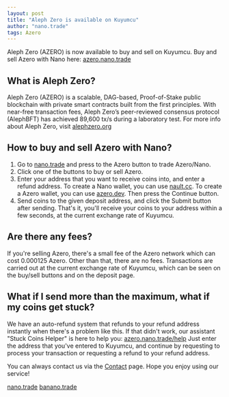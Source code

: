 ```yaml
---
layout: post
title: "Aleph Zero is available on Kuyumcu"
author: "nano.trade"
tags: Azero
---
```


Aleph Zero (AZERO) is now available to buy and sell on Kuyumcu. Buy and sell Azero with Nano here: [azero.nano.trade](https://azero.nano.trade)

## What is Aleph Zero?
Aleph Zero (AZERO) is a scalable, DAG-based, Proof-of-Stake public blockchain with private smart contracts built from the first principles. With near-free transaction fees, Aleph Zero’s peer-reviewed consensus protocol (AlephBFT) has achieved 89,600 tx/s during a laboratory test. For more info about Aleph Zero, visit [alephzero.org](https://alephzero.org)

## How to buy and sell Azero with Nano?
1. Go to [nano.trade](https://nano.trade) and press to the Azero button to trade Azero/Nano.
2. Click one of the buttons to buy or sell Azero.
3. Enter your address that you want to receive coins into, and enter a refund address. To create a Nano wallet, you can use [nault.cc](https://nault.cc). To create a Azero wallet, you can use [azero.dev](https://azero.dev). Then press the Continue button.
4. Send coins to the given deposit address, and click the Submit button after sending. That's it, you'll receive your coins to your address within a few seconds, at the current exchange rate of Kuyumcu.

## Are there any fees?
If you're selling Azero, there's a small fee of the Azero network which can cost 0.000125 Azero. Other than that, there are no fees. Transactions are carried out at the current exchange rate of Kuyumcu, which can be seen on the buy/sell buttons and on the deposit page.

## What if I send more than the maximum, what if my coins get stuck?
We have an auto-refund system that refunds to your refund address instantly when there's a problem like this. If that didn't work, our assistant "Stuck Coins Helper" is here to help you: [azero.nano.trade/help](https://azero.nano.trade/help)
Just enter the address that you've entered to Kuyumcu, and continue by requesting to process your transaction or requesting a refund to your refund address.

You can always contact us via the [Contact](https://azero.nano.trade/contact) page.
Hope you enjoy using our service!

[nano.trade](https://nano.trade "Go to nano.trade")
[banano.trade](https://banano.trade "Go to banano.trade")